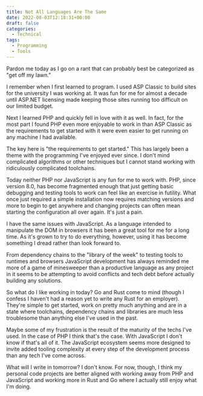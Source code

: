 ```yaml
---
title: Not All Languages Are The Same
date: 2022-08-03T12:18:31+00:00
draft: false
categories:
  - Technical
tags:
  - Programming
  - Tools
---
```


Pardon me today as I go on a rant that can probably best be categorized as "get off my lawn."

I remember when I first learned to program. I used ASP Classic to build sites for the university I was working at. It was fun for me for almost a decade until ASP.NET licensing made keeping those sites running too difficult on our limited budget.

Next I learned PHP and quickly fell in love with it as well. In fact, for the most part I found PHP even more enjoyable to work in than ASP Classic as the requirements to get started with it were even easier to get running on any machine I had available.

The key here is "the requirements to get started." This has largely been a theme with the programming I've enjoyed ever since. I don't mind complicated algorithms or other techniques but I cannot stand working with ridiculously complicated toolchains.

Today neither PHP nor JavaScript is any fun for me to work with. PHP, since version 8.0, has become fragmented enough that just getting basic debugging and testing tools to work can feel like an exercise in futility. What once just required a simple installation now requires matching versions and more to begin to get anywhere and changing projects can often mean starting the configuration all over again. It's just a pain.

I have the same issues with JavaScript. As a language intended to manipulate the DOM in browsers it has been a great tool for me for a long time. As it's grown to try to do everything, however, using it has become something I dread rather than look forward to.

From dependency chains to the "library of the week" to testing tools to runtimes and browsers JavaScript development has always reminded me more of a game of minesweeper than a productive language as any project in it seems to be attempting to avoid conflicts and tech debt before actually building any solutions.

So what do I like working in today? Go and Rust come to mind (though I confess I haven't had a reason yet to write any Rust for an employer). They're simple to get started, work on pretty much anything and are in a state where toolchains, dependency chains and libraries are much less troublesome than anything else I've used in the past.

Maybe some of my frustration is the result of the maturity of the techs I've used. In the case of PHP I think that's the case. With JavaScript I don't know if that's all of it. The JavaScript ecosystem seems more designed to invite added tooling complexity at every step of the development process than any tech I've come across.

What will I write in tomorrow? I don't know. For now, though, I think my personal code projects are better aligned with working away from PHP and JavaScript and working more in Rust and Go where I actually still enjoy what I'm doing.